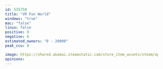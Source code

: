 ```yaml
---
id: 535750
title: "VR Fun World"
windows: "true"
mac: "false"
linux: false
positive: 9
negative: 6
estimated_owners: "0 - 20000"
peak_ccu: 0

image: https://shared.akamai.steamstatic.com/store_item_assets/steam/apps/535750/header.jpg?t=1703167225
opinions:
---
```

